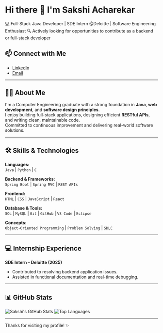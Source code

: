 # Hi there 👋 I'm Sakshi Acharekar

💻 Full-Stack Java Developer | SDE Intern @Deloitte | Software Engineering Enthusiast 
🔍 Actively looking for opportunities to contribute as a backend or full-stack developer  

## 📫 Connect with Me
- [LinkedIn](https://linkedin.com/in/sakshi-acharekar-56707b265)  
- [Email](mailto:sakshiacharekar202@gmail.com)


---

## 👩‍💻 About Me

I'm a Computer Engineering graduate with a strong foundation in **Java**, **web development**, and **software design principles**.  
I enjoy building full-stack applications, designing efficient **RESTful APIs**, and writing clean, maintainable code.  
Committed to continuous improvement and delivering real-world software solutions.

---

## 🛠️ Skills & Technologies

**Languages:**  
`Java` | `Python` | `C`

**Backend & Frameworks:**  
`Spring Boot` | `Spring MVC` | `REST APIs`

**Frontend:**  
`HTML` | `CSS` | `JavaScript` | `React`

**Database & Tools:**  
`SQL` | `MySQL` | `Git` | `GitHub` | `VS Code` | `Eclipse`

**Concepts:**  
`Object-Oriented Programming` | `Problem Solving` | `SDLC`

---

## 💻 Internship Experience

**SDE Intern – Deloitte (2025)**  
- Contributed to resolving backend application issues.
- Assisted in functional documentation and real-time debugging.

---

## 📊 GitHub Stats

![Sakshi's GitHub Stats](https://github-readme-stats.vercel.app/api?username=Sakshui&show_icons=true&theme=gruvbox)
![Top Languages](https://github-readme-stats.vercel.app/api/top-langs/?username=Sakshui&layout=compact&theme=gruvbox)

---

Thanks for visiting my profile! ✨
